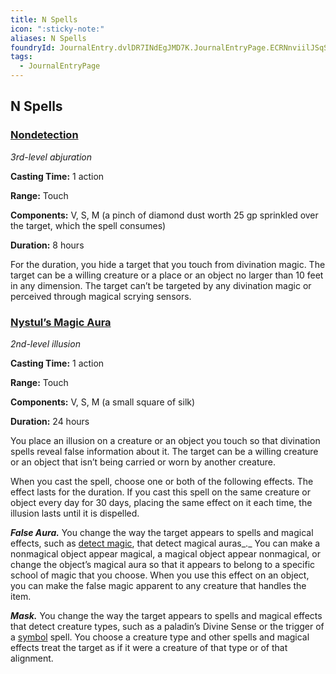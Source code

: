 ```yaml
---
title: N Spells
icon: ":sticky-note:"
aliases: N Spells
foundryId: JournalEntry.dvlDR7INdEgJMD7K.JournalEntryPage.ECRNnviilJSqSlPb
tags:
  - JournalEntryPage
---
```

## N Spells

### [](https://www.dndbeyond.com/sources/dnd/phb-2014/spell-descriptions-lo#Nondetection)[Nondetection](https://www.dndbeyond.com/spells/2199-nondetection)

_3rd-level abjuration_

**Casting Time:** 1 action

**Range:** Touch

**Components:** V, S, M (a pinch of diamond dust worth 25 gp sprinkled over the target, which the spell consumes)

**Duration:** 8 hours

For the duration, you hide a target that you touch from divination magic. The target can be a willing creature or a place or an object no larger than 10 feet in any dimension. The target can’t be targeted by any divination magic or perceived through magical scrying sensors.

### [](https://www.dndbeyond.com/sources/dnd/phb-2014/spell-descriptions-lo#NystulsMagicAura)[Nystul’s Magic Aura](https://www.dndbeyond.com/spells/2331-nystuls-magic-aura)

_2nd-level illusion_

**Casting Time:** 1 action

**Range:** Touch

**Components:** V, S, M (a small square of silk)

**Duration:** 24 hours

You place an illusion on a creature or an object you touch so that divination spells reveal false information about it. The target can be a willing creature or an object that isn’t being carried or worn by another creature.

When you cast the spell, choose one or both of the following effects. The effect lasts for the duration. If you cast this spell on the same creature or object every day for 30 days, placing the same effect on it each time, the illusion lasts until it is dispelled.

_**False Aura.**_ You change the way the target appears to spells and magical effects, such as [detect magic](https://www.dndbeyond.com/spells/2065-detect-magic), that detect magical auras_._ You can make a nonmagical object appear magical, a magical object appear nonmagical, or change the object’s magical aura so that it appears to belong to a specific school of magic that you choose. When you use this effect on an object, you can make the false magic apparent to any creature that handles the item.

_**Mask.**_ You change the way the target appears to spells and magical effects that detect creature types, such as a paladin’s Divine Sense or the trigger of a [symbol](https://www.dndbeyond.com/spells/2272-symbol) spell. You choose a creature type and other spells and magical effects treat the target as if it were a creature of that type or of that alignment.